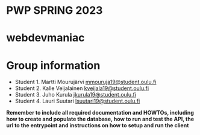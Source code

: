 # PWP SPRING 2023
# webdevmaniac
# Group information
* Student 1. Martti Mourujärvi   mmouruja19@student.oulu.fi
* Student 2. Kalle Veijalainen   kveijala19@student.oulu.fi
* Student 3. Juho Kurula         jkurula19@student.oulu.fi
* Student 4. Lauri Suutari       lsuutari19@student.oulu.fi

__Remember to include all required documentation and HOWTOs, including how to create and populate the database, how to run and test the API, the url to the entrypoint and instructions on how to setup and run the client__


